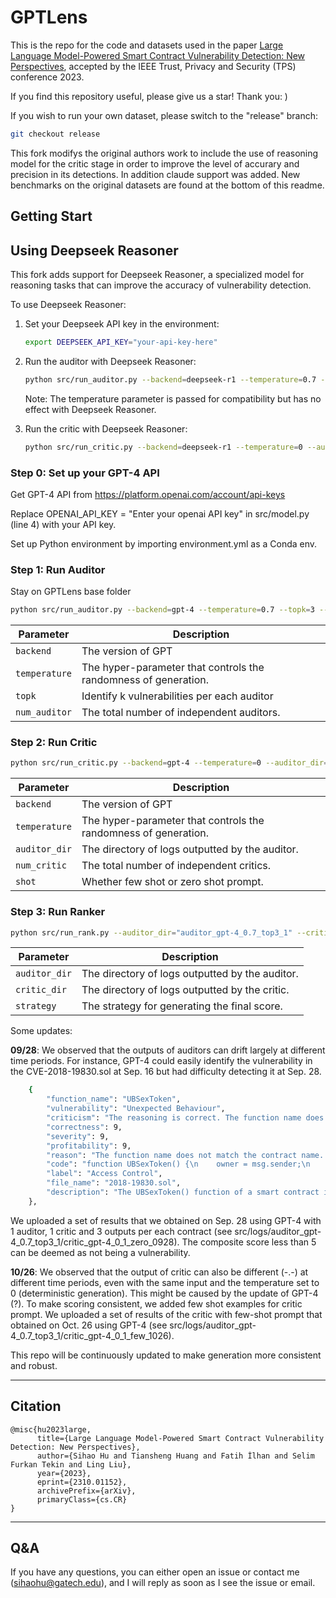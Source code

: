 # GPTLens

This is the repo for the code and datasets used in the paper [Large Language Model-Powered Smart Contract Vulnerability Detection: New Perspectives](https://arxiv.org/pdf/2310.01152.pdf), accepted by the IEEE Trust, Privacy and Security (TPS) conference 2023.

If you find this repository useful, please give us a star! Thank you: )

If you wish to run your own dataset, please switch to the "release" branch:
```sh
git checkout release
```
This fork modifys the original authors work to include the use of reasoning model for the critic stage in order to improve the level of accurary and precision in its detections. In addition claude support was added. New benchmarks on the original datasets are found at the bottom of this readme.

## Getting Start

## Using Deepseek Reasoner

This fork adds support for Deepseek Reasoner, a specialized model for reasoning tasks that can improve the accuracy of vulnerability detection.

To use Deepseek Reasoner:

1. Set your Deepseek API key in the environment:
   ```sh
   export DEEPSEEK_API_KEY="your-api-key-here"
   ```

2. Run the auditor with Deepseek Reasoner:
   ```sh
   python src/run_auditor.py --backend=deepseek-r1 --temperature=0.7 --topk=3 --num_auditor=1
   ```
   Note: The temperature parameter is passed for compatibility but has no effect with Deepseek Reasoner.

3. Run the critic with Deepseek Reasoner:
   ```sh
   python src/run_critic.py --backend=deepseek-r1 --temperature=0 --auditor_dir="auditor_deepseek-r1_0.7_top3_1" --num_critic=1 --shot=few
   ```

### Step 0: Set up your GPT-4 API

Get GPT-4 API from https://platform.openai.com/account/api-keys

Replace OPENAI_API_KEY = "Enter your openai API key" in src/model.py (line 4) with your API key.

Set up Python environment by importing environment.yml as a Conda env.

### Step 1: Run Auditor

Stay on GPTLens base folder

```sh
python src/run_auditor.py --backend=gpt-4 --temperature=0.7 --topk=3 --num_auditor=1
```

| Parameter       | Description                                                     |
|-----------------|-----------------------------------------------------------------|
| `backend`       | The version of GPT                                              |
| `temperature`   | The hyper-parameter that controls the randomness of generation. |
| `topk`          | Identify k vulnerabilities per each auditor                     |
| `num_auditor`   | The total number of independent auditors.                       |


### Step 2: Run Critic

```sh
python src/run_critic.py --backend=gpt-4 --temperature=0 --auditor_dir="auditor_gpt-4_0.7_top3_1" --num_critic=1 --shot=few
```
| Parameter     | Description                                                     |
|---------------|-----------------------------------------------------------------|
| `backend`     | The version of GPT                                              |
| `temperature` | The hyper-parameter that controls the randomness of generation. |
| `auditor_dir` | The directory of logs outputted by the auditor.                 |
| `num_critic`  | The total number of independent critics.                        |
| `shot`        | Whether few shot or zero shot prompt.                           |



### Step 3: Run Ranker

```sh
python src/run_rank.py --auditor_dir="auditor_gpt-4_0.7_top3_1" --critic_dir="critic_gpt-4_0_1_few" --strategy="default"
```
| Parameter     | Description                                     |
|---------------|-------------------------------------------------|
| `auditor_dir` | The directory of logs outputted by the auditor. |
| `critic_dir`  | The directory of logs outputted by the critic.  |
| `strategy`    | The strategy for generating the final score.    |


Some updates: 

**09/28**: We observed that the outputs of auditors can drift largely at different time periods. 
For instance, GPT-4 could easily identify the vulnerability in the CVE-2018-19830.sol at Sep. 16 but had difficulty detecting it at Sep. 28.
```sh
    {
        "function_name": "UBSexToken",
        "vulnerability": "Unexpected Behaviour",
        "criticism": "The reasoning is correct. The function name does not match the contract name, which means it is not the constructor and can be called by anyone at any time. This can lead to the totalSupply and owner of the token being reset, which is a serious vulnerability.",
        "correctness": 9,
        "severity": 9,
        "profitability": 9,
        "reason": "The function name does not match the contract name. This indicates that this function is intended to be the constructor, but it is not. This means that anyone can call the function at any time and reset the totalSupply and owner of the token.",
        "code": "function UBSexToken() {\n    owner = msg.sender;\n    totalSupply = 1.9 * 10 ** 26;\n    balances[owner] = totalSupply;\n}",
        "label": "Access Control",
        "file_name": "2018-19830.sol",
        "description": "The UBSexToken() function of a smart contract implementation for Business Alliance Financial Circle (BAFC), an tradable Ethereum ERC20 token, allows attackers to change the owner of the contract, because the function is public (by default) and does not check the caller's identity."
    },
```
We uploaded a set of results that we obtained on Sep. 28 using GPT-4 with 1 auditor, 1 critic and 3 outputs per each contract (see src/logs/auditor_gpt-4_0.7_top3_1/critic_gpt-4_0_1_zero_0928). 
The composite score less than 5 can be deemed as not being a vulnerability.

**10/26**: We observed that the output of critic can also be different (-.-) at different time periods, even with the same input and the temperature set to 0 (deterministic generation). This might be caused by the update of GPT-4 (?). To make scoring consistent, we added few shot examples for critic prompt. 
We uploaded a set of results of the critic with few-shot prompt that obtained on Oct. 26 using GPT-4 (see src/logs/auditor_gpt-4_0.7_top3_1/critic_gpt-4_0_1_few_1026).

This repo will be continuously updated to make generation more consistent and robust.

-----
## Citation

```
@misc{hu2023large,
      title={Large Language Model-Powered Smart Contract Vulnerability Detection: New Perspectives}, 
      author={Sihao Hu and Tiansheng Huang and Fatih İlhan and Selim Furkan Tekin and Ling Liu},
      year={2023},
      eprint={2310.01152},
      archivePrefix={arXiv},
      primaryClass={cs.CR}
}
```

-----
## Q&A

If you have any questions, you can either open an issue or contact me (sihaohu@gatech.edu), and I will reply as soon as I see the issue or email.


